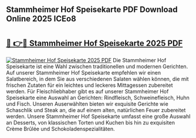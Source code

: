 ## Stammheimer Hof Speisekarte PDF Download Online 2025 ICEo8

# <h2><a href="http://gc72fy2.nevu.top/?p=Stammheimer+Hof+Speisekarte">🔗 👉🔴 Stammheimer Hof Speisekarte 2025 PDF</a></h2>

[![Stammheimer Hof Speisekarte 2025 PDF](https://i.imgur.com/dBaPXMq.png)](http://gc72fy2.nevu.top/?p=Stammheimer+Hof+Speisekarte)
Die Stammheimer Hof Speisekarte ist eine Wahl zwischen traditionellen und modernen Gerichten. Auf unserer Stammheimer Hof Speisekarte empfehlen wir einen Salatbereich, in dem Sie aus verschiedenen Salaten wählen können, die mit frischen Zutaten für ein leichtes und leckeres Mittagessen zubereitet werden. Für Fleischliebhaber gibt es auf unserer Stammheimer Hof Speisekarte eine Auswahl an Gerichten: Rindfleisch, Schweinefleisch, Huhn und Fisch. Unseren Auserwählten bieten wir exquisite Gerichte wie Schaschlik und Steak an, die auf einem alten, natürlichen Feuer zubereitet werden. Unsere Stammheimer Hof Speisekarte umfasst eine große Auswahl an Desserts, von klassischen Torten und Kuchen bis hin zu exquisiten Crème Brûlée und Schokoladenspezialitäten.
